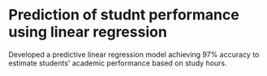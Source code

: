 # Prediction of studnt performance using linear regression
Developed a predictive linear regression model achieving 97% accuracy to estimate students' academic performance based on study hours.
